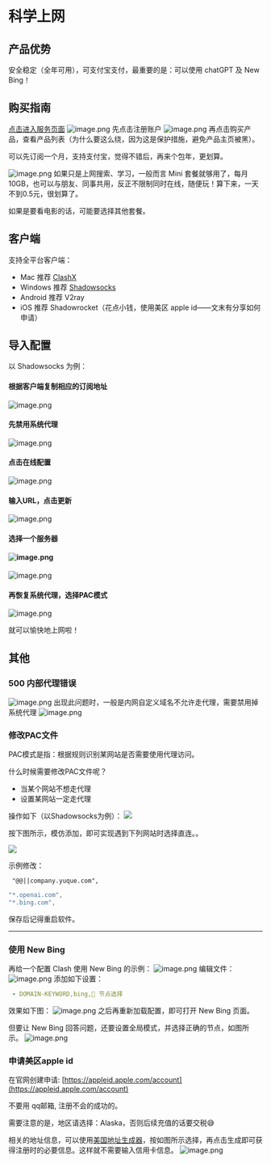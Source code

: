 # 科学上网
## 产品优势
安全稳定（全年可用），可支付宝支付，最重要的是：可以使用 chatGPT 及 New Bing！
## 购买指南
[点击进入服务页面](https://cp.cloudnx.cc/aff.php?aff=22930)
![image.png](https://raw.githubusercontent.com/levy9527/image-holder/main/docs/tools/1682172119852.png)
先点击注册账户
![image.png](https://raw.githubusercontent.com/levy9527/image-holder/main/docs/tools/1682172124456.png)
再点击购买产品，查看产品列表（为什么要这么绕，因为这是保护措施，避免产品主页被黑）。

可以先订阅一个月，支持支付宝，觉得不错后，再来个包年，更划算。

![image.png](https://raw.githubusercontent.com/levy9527/image-holder/main/docs/tools/1682172127595.png)
如果只是上网搜索、学习，一般而言 Mini 套餐就够用了，每月 10GB，也可以与朋友、同事共用，反正不限制同时在线，随便玩！算下来，一天不到0.5元，很划算了。

如果是要看电影的话，可能要选择其他套餐。
## 客户端
支持全平台客户端：

- Mac 推荐 [ClashX](https://github.com/yichengchen/clashX/releases)
- Windows 推荐 [Shadowsocks](https://github.com/shadowsocks/shadowsocks-windows/releases)
- Android 推荐 V2ray
- iOS 推荐 Shadowrocket（花点小钱，使用美区 apple id——文末有分享如何申请）
## 导入配置
以 Shadowsocks 为例：
#### 根据客户端复制相应的订阅地址
![image.png](https://raw.githubusercontent.com/levy9527/image-holder/main/docs/tools/1682172131049.png)

#### 先禁用系统代理
![image.png](https://raw.githubusercontent.com/levy9527/image-holder/main/docs/tools/1682172136278.png)

#### 点击在线配置
![image.png](https://raw.githubusercontent.com/levy9527/image-holder/main/docs/tools/1682172141931.png)

#### 输入URL，点击更新
![image.png](https://raw.githubusercontent.com/levy9527/image-holder/main/docs/tools/1682172145950.png)

#### 选择一个服务器
#### ![image.png](https://raw.githubusercontent.com/levy9527/image-holder/main/docs/tools/1682172149930.png)
![image.png](https://raw.githubusercontent.com/levy9527/image-holder/main/docs/tools/1682172155098.png)

#### 再恢复系统代理，选择PAC模式
![image.png](https://raw.githubusercontent.com/levy9527/image-holder/main/docs/tools/1682172160264.png)

就可以愉快地上网啦！
## 其他
### 500 内部代理错误 
![image.png](https://raw.githubusercontent.com/levy9527/image-holder/main/docs/tools/1682172164184.png)
出现此问题时，一般是内网自定义域名不允许走代理，需要禁用掉系统代理
![image.png](https://raw.githubusercontent.com/levy9527/image-holder/main/docs/tools/1682172170331.png)

### 修改PAC文件
PAC模式是指：根据规则识别某网站是否需要使用代理访问。

什么时候需要修改PAC文件呢？

- 当某个网站不想走代理
- 设置某网站一定走代理

操作如下（以Shadowsocks为例）：
![](https://raw.githubusercontent.com/levy9527/image-holder/main/docs/tools/1682172175096.png)

按下图所示，模仿添加，即可实现遇到下列网站时选择直连。。

![](https://raw.githubusercontent.com/levy9527/image-holder/main/docs/tools/1682172179825.png)

示例修改：
```shell
 "@@||company.yuque.com",
```

```java
"*.openai.com",
"*.bing.com",
```

保存后记得重启软件。

---

### 使用 New Bing
再给一个配置 Clash 使用 New Bing 的示例：
![image.png](https://raw.githubusercontent.com/levy9527/image-holder/main/docs/tools/1682172184433.png)
编辑文件：
![image.png](https://raw.githubusercontent.com/levy9527/image-holder/main/docs/tools/1682172189506.png)
添加如下设置：
```yaml
 - DOMAIN-KEYWORD,bing,🚀 节点选择
```
效果如下图：
![image.png](https://raw.githubusercontent.com/levy9527/image-holder/main/docs/tools/1682172193803.png)
之后再重新加载配置，即可打开 New Bing 页面。

但要让 New Bing 回答问题，还要设置全局模式，并选择正确的节点，如图所示。
![image.png](https://raw.githubusercontent.com/levy9527/image-holder/main/docs/tools/1682172198850.png)
### 申请美区apple id
在官网创建申请: [https://appleid.apple.com/account](https://appleid.apple.com/account)

不要用 qq邮箱, 注册不会的成功的。

需要注意的是，地区请选择：Alaska，否则后续充值的话要交税😅

相关的地址信息，可以使用[美国地址生成器](https://www.prepostseo.com/tool/fake-address-generator)，按如图所示选择，再点击生成即可获得注册时的必要信息。这样就不需要输入信用卡信息。
![image.png](https://raw.githubusercontent.com/levy9527/image-holder/main/docs/tools/1682172198851.png)